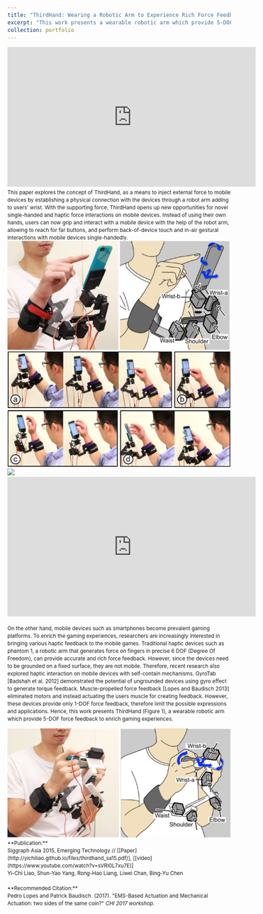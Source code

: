 ```yaml
---
title: "ThirdHand: Wearing a Robotic Arm to Experience Rich Force Feedback"
excerpt: "This work presents a wearable robotic arm which provide 5-DOF force feedback to enrich gaming experiences.<br/><img src='/images/thirdhand/teaser.pdf'><br><br>"
collection: portfolio
---
```


<iframe width="560" height="315" src="https://www.youtube.com/embed/HCcghH8mcFg" frameborder="0" allowfullscreen></iframe>

<small>
This paper explores the concept of ThirdHand, as a means to inject external force to mobile devices by establishing a physical connection with the devices through a robot arm adding to users’ wrist. With the supporting force, ThirdHand opens up new opportunities for novel single-handed and haptic force interactions on mobile devices. Instead of using their own hands, users can now grip and interact with a mobile device with the help of the robot arm, allowing to reach for far buttons, and perform back-of-device touch and in-air gestural interactions with mobile devices single-handedly.</small>

<img src='/images/thirdhand/prototype-one-mechanism.pdf'>
<img src='/images/thirdhand/floatphone-touch.pdf'>
<img src='/images/thirdhand/in-air-gesture.pdf'>

<iframe width="560" height="315" src="https://www.youtube.com/embed/sVRI0L7xu7E" frameborder="0" allowfullscreen></iframe>


<small>On the other hand, mobile devices such as smartphones become prevalent gaming platforms. To enrich the gaming experiences, researchers are increasingly interested in bringing various haptic feedback to the mobile games. Traditional haptic devices such as phantom 1, a robotic arm that generates force on fingers in precise 6 DOF (Degree Of Freedom), can provide accurate and rich force feedback. However, since the devices need to be grounded on a fixed surface, they are not mobile. Therefore, recent research also explored haptic interaction on mobile devices with self-contain mechanisms. GyroTab [Badshah et al. 2012] demonstrated the potential of ungrounded devices using gyro effect to generate torque feedback. Muscle-propelled force feedback [Lopes and Baudisch 2013] eliminated motors and instead actuating the users muscle for creating feedback. However, these devices provide only 1-DOF force feedback, therefore limit the possible expressions and applications. Hence, this work presents ThirdHand (Figure 1), a wearable robotic arm which provide 5-DOF force feedback to enrich gaming experiences.</small>

<img src='/images/thirdhand/prototype-two-mechanism.pdf'>

<small>
**Publication:** <br> 
Siggraph Asia 2015, Emerging Technology // [[Paper](http://yichiliao.github.io/files/thirdhand_sa15.pdf)], [[video](https://www.youtube.com/watch?v=sVRI0L7xu7E)]</small>
<br><small>Yi-Chi Liao, Shun-Yao Yang, Rong-Hao Liang, Liwei Chan, Bing-Yu Chen</small>
<br><br>
<small>
**Recommended Citation:** <br>
Pedro Lopes and Patrick Baudisch. (2017). &quot;EMS-Based Actuation and Mechanical Actuation: two sides of the same coin?&quot; <i>CHI 2017 workshop</i>.
</small>